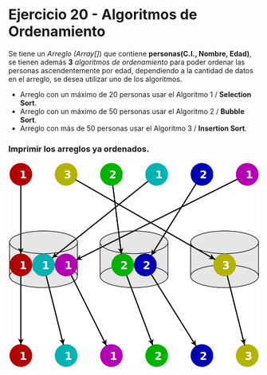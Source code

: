 # Ejercicio 20 - Algoritmos de Ordenamiento

Se tiene un *Arreglo (Array[]*) que contiene
**personas(C.I., Nombre, Edad)**, se tienen además
**3** *algoritmos de ordenamiento* para poder ordenar
las personas ascendentemente por edad, dependiendo
a la cantidad de datos en el arreglo, se desea
utilizar uno de los algoritmos.

* Arreglo con un máximo de 20 personas usar el Algoritmo 1 / **Selection Sort**.
* Arreglo con un máximo de 50 personas usar el Algoritmo 2 / **Bubble Sort**.
* Arreglo con más de 50 personas usar el Algoritmo 3 / **Insertion Sort**.

### Imprimir los arreglos ya ordenados.</br>
 <p align="center">
    <img src="https://github.com/AleS900/prueba/blob/master/assets/e01_algoritmos.png" />
 </p>

